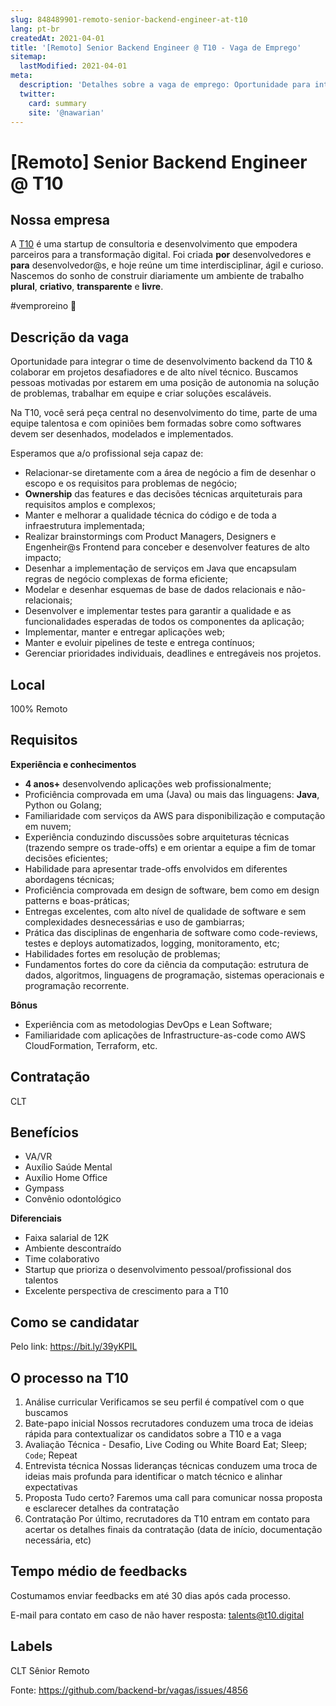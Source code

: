 ```yaml
---
slug: 848489901-remoto-senior-backend-engineer-at-t10
lang: pt-br
createdAt: 2021-04-01
title: '[Remoto] Senior Backend Engineer @ T10 - Vaga de Emprego'
sitemap:
  lastModified: 2021-04-01
meta:
  description: 'Detalhes sobre a vaga de emprego: Oportunidade para integrar o time de desenvolvimento backend da T10 & colaborar em projetos desafiadores e de alto nível técnico. Buscamos pessoas motivadas por estarem em uma posição de autonomia na solução de problemas, trabalhar em equipe e criar soluções escaláveis. Na T10, você será peça central no desenvolvimento do time, parte de uma equipe talentosa e com opiniões bem formadas sobre como softwares devem ser desenhados, modelados e implementados. Esperamos que a/o profissional seja capaz de: - Relacionar-se diretamente com a área de negócio a fim de desenhar o escopo e os requisitos para problemas de negócio; - **Ownership** das features e das decisões técnicas arquiteturais para requisitos amplos e complexos; - Manter e melhorar a qualidade técnica do código e de toda a infraestrutura implementada; - Realizar brainstormings com Product Managers, Designers e Engenheir@s Frontend para conceber e desenvolver features de alto impacto; - Desenhar a implementação de serviços em Java que encapsulam regras de negócio complexas de forma eficiente; - Modelar e desenhar esquemas de base de dados relacionais e não-relacionais; - Desenvolver e implementar testes para garantir a qualidade e as funcionalidades esperadas de todos os componentes da aplicação; - Implementar, manter e entregar aplicações web; - Manter e evoluir pipelines de teste e entrega contínuos; - Gerenciar prioridades individuais, deadlines e entregáveis nos projetos.'
  twitter:
    card: summary
    site: '@nawarian'
---
```


# [Remoto] Senior Backend Engineer @ T10


## Nossa empresa
A [T10](https://t10.digital/) é uma startup de consultoria e desenvolvimento que empodera parceiros para a transformação digital. Foi criada **por** desenvolvedores e **para** desenvolvedor@s, e hoje reúne um time interdisciplinar, ágil e curioso. Nascemos do sonho de construir diariamente um ambiente de trabalho **plural**, **criativo**, **transparente** e **livre**.

#vemproreino 🏰

## Descrição da vaga
Oportunidade para integrar o time de desenvolvimento backend da T10 & colaborar em projetos desafiadores e de alto nível técnico. Buscamos pessoas motivadas por estarem em uma posição de autonomia na solução de problemas, trabalhar em equipe e criar soluções escaláveis.

Na T10, você será peça central no desenvolvimento do time, parte de uma equipe talentosa e com opiniões bem formadas sobre como softwares devem ser desenhados, modelados e implementados.

Esperamos que a/o profissional seja capaz de:

- Relacionar-se diretamente com a área de negócio a fim de desenhar o escopo e os requisitos para problemas de negócio;
- **Ownership** das features e das decisões técnicas arquiteturais para requisitos amplos e complexos;
- Manter e melhorar a qualidade técnica do código e de toda a infraestrutura implementada;
- Realizar brainstormings com Product Managers, Designers e Engenheir@s Frontend para conceber e desenvolver features de alto impacto;
- Desenhar a implementação de serviços em Java que encapsulam regras de negócio complexas de forma eficiente;
- Modelar e desenhar esquemas de base de dados relacionais e não-relacionais;
- Desenvolver e implementar testes para garantir a qualidade e as funcionalidades esperadas de todos os componentes da aplicação;
- Implementar, manter e entregar aplicações web;
- Manter e evoluir pipelines de teste e entrega contínuos;
- Gerenciar prioridades individuais, deadlines e entregáveis nos projetos.

## Local
100% Remoto

## Requisitos
**Experiência e conhecimentos**

- **4 anos+** desenvolvendo aplicações web profissionalmente;
- Proficiência comprovada em uma (Java) ou mais das linguagens: **Java**, Python ou Golang;
- Familiaridade com serviços da AWS para disponibilização e computação em nuvem;
- Experiência conduzindo discussões sobre arquiteturas técnicas (trazendo sempre os trade-offs) e em orientar a equipe a fim de tomar decisões eficientes;
- Habilidade para apresentar trade-offs envolvidos em diferentes abordagens técnicas;
- Proficiência comprovada em design de software, bem como em design patterns e boas-práticas;
- Entregas excelentes, com alto nível de qualidade de software e sem complexidades desnecessárias e uso de gambiarras;
- Prática das disciplinas de engenharia de software como code-reviews, testes e deploys automatizados, logging, monitoramento, etc;
- Habilidades fortes em resolução de problemas;
- Fundamentos fortes do core da ciência da computação: estrutura de dados, algoritmos, linguagens de programação, sistemas operacionais e programação recorrente.

**Bônus**

- Experiência com as metodologias DevOps e Lean Software;
- Familiaridade com aplicações de Infrastructure-as-code como AWS CloudFormation, Terraform, etc.


## Contratação
CLT

## Benefícios
- VA/VR
- Auxílio Saúde Mental
- Auxílio Home Office
- Gympass
- Convênio odontológico

**Diferenciais**

- Faixa salarial de 12K
- Ambiente descontraído
- Time colaborativo
- Startup que prioriza o desenvolvimento pessoal/profissional dos talentos
- Excelente perspectiva de crescimento para a T10

## Como se candidatar
Pelo link: https://bit.ly/39yKPIL

## O processo na T10
1. Análise curricular
Verificamos se seu perfil é compatível com o que buscamos
2. Bate-papo inicial
Nossos recrutadores conduzem uma troca de ideias rápida para contextualizar os candidatos sobre a T10 e a vaga
3. Avaliação Técnica - Desafio, Live Coding ou White Board
Eat; Sleep; `Code`; Repeat
4. Entrevista técnica
Nossas lideranças técnicas conduzem uma troca de ideias mais profunda para identificar o match técnico e alinhar expectativas
5. Proposta
Tudo certo? Faremos uma call para comunicar nossa proposta e esclarecer detalhes da contratação
6. Contratação
Por último, recrutadores da T10 entram em contato para acertar os detalhes finais da contratação (data de início, documentação necessária, etc)

## Tempo médio de feedbacks
Costumamos enviar feedbacks em até 30 dias após cada processo.

E-mail para contato em caso de não haver resposta: talents@t10.digital

## Labels
CLT
Sênior
Remoto


Fonte: https://github.com/backend-br/vagas/issues/4856